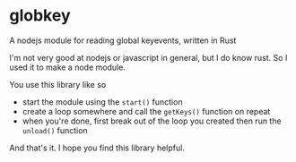 # globkey
A nodejs module for reading global keyevents, written in Rust

I'm not very good at nodejs or javascript in general, but I do know rust. So I used it to make a node module.

You use this library like so

- start the module using the `start()` function
- create a loop somewhere and call the `getKeys()` function on repeat
- when you're done, first break out of the loop you created then run the `unload()` function

And that's it. I hope you find this library helpful.
